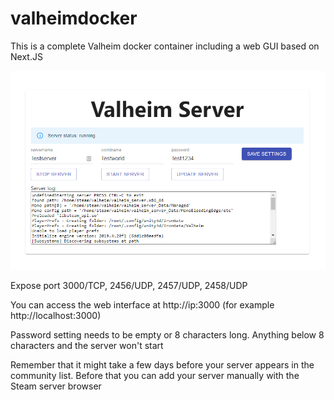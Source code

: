 # valheimdocker
This is a complete Valheim docker container including a web GUI based on Next.JS

<img src="https://github.com/ro8inmorgan/valheimdocker/blob/master/Screenshot%201.png?raw=true">

Expose port 3000/TCP, 2456/UDP, 2457/UDP, 2458/UDP

You can access the web interface at http://ip:3000 (for example http://localhost:3000)

Password setting needs to be empty or 8 characters long. Anything below 8 characters and the server won't start

Remember that it might take a few days before your server appears in the community list. Before that you can add your server manually with the Steam server browser